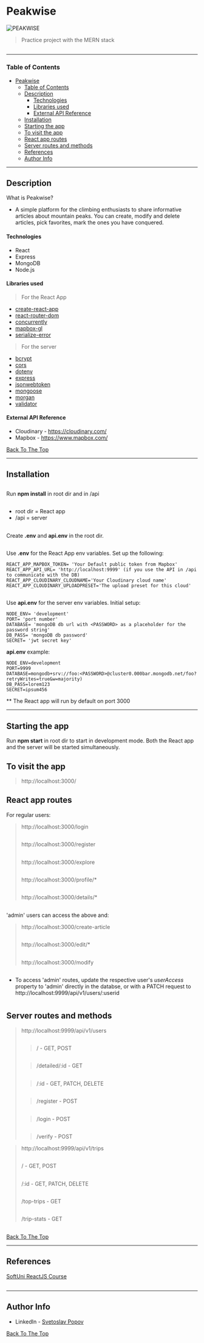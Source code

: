 # Peakwise

![PEAKWISE](https://res.cloudinary.com/dghpuejpt/image/upload/c_scale,w_325/v1596312050/img/logo-black_a7wlcb.png)

> Practice project with the MERN stack
##
---

### Table of Contents

- [Peakwise](#peakwise)
    - [Table of Contents](#table-of-contents)
  - [Description](#description)
      - [Technologies](#technologies)
      - [Libraries used](#libraries-used)
      - [External API Reference](#external-api-reference)
  - [Installation](#installation)
  - [Starting the app](#starting-the-app)
  - [To visit the app](#to-visit-the-app)
  - [React app routes](#react-app-routes)
  - [Server routes and methods](#server-routes-and-methods)
  - [References](#references)
  - [Author Info](#author-info)

---

## Description

What is Peakwise? 
- A simple platform for the climbing enthusiasts to share informative articles about mountain peaks. You can create, modify and delete articles, pick favorites, mark the ones you have conquered.

#### Technologies

- React
- Express
- MongoDB
- Node.js

#### Libraries used
> For the React App
- [create-react-app](https://github.com/facebook/create-react-app)
- [react-router-dom](https://www.npmjs.com/package/react-router-dom)
- [concurrently](https://www.npmjs.com/package/concurrently)
- [mapbox-gl](https://www.npmjs.com/package/mapbox-gl)
- [serialize-error](https://www.npmjs.com/package/serialize-error)

> For the server
- [bcrypt](https://www.npmjs.com/package/bcrypt)
- [cors](https://www.npmjs.com/package/cors)
- [dotenv](https://www.npmjs.com/search?q=dotenv)
- [express](https://www.npmjs.com/package/express)
- [jsonwebtoken](https://www.npmjs.com/package/jsonwebtoken)
- [mongoose](https://www.npmjs.com/package/mongoose)
- [morgan](https://www.npmjs.com/package/morgan)
- [validator](https://www.npmjs.com/package/validator)


#### External API Reference
- Cloudinary - https://cloudinary.com/
- Mapbox - https://www.mapbox.com/
  
[Back To The Top](#peakwise)

---

## Installation
##
Run **npm install** in root dir and in /api
##
* root dir = React app
* /api = server
##
Create **.env** and **api.env** in the root dir.
##
Use **.env** for the React App env variables. Set up the following:
    
    REACT_APP_MAPBOX_TOKEN= 'Your Default public token from Mapbox'
    REACT_APP_API_URL= 'http://localhost:9999' (if you use the API in /api to communicate with the DB)
    REACT_APP_CLOUDINARY_CLOUDNAME='Your Cloudinary cloud name'
    REACT_APP_CLOUDINARY_UPLOADPRESET='The upload preset for this cloud'

##
Use **api.env** for the server env variables. Initial setup:

    NODE_ENV= 'development'
    PORT= 'port number'
    DATABASE= 'mongoDB db url with <PASSWORD> as a placeholder for the password string'
    DB_PASS= 'mongoDB db password'
    SECRET= 'jwt secret key'

**api.env** example:

    NODE_ENV=development
    PORT=9999
    DATABASE=mongodb+srv://foo:<PASSWORD>@cluster0.000bar.mongodb.net/foo?retryWrites=true&w=majority)
    DB_PASS=lorem123
    SECRET=ipsum456
** The React app will run by default on port 3000

---

## Starting the app
Run **npm start** in root dir to start in development mode. Both the React app and the server will be started simultaneously.


## To visit the app

> http://localhost:3000/
##

## React app routes
For regular users:
> http://localhost:3000/login
> ##
> http://localhost:3000/register
> ##
> http://localhost:3000/explore
> ##
> http://localhost:3000/profile/*
> ##
> http://localhost:3000/details/*
##

'admin' users can access the above and:
> http://localhost:3000/create-article
> ##
> http://localhost:3000/edit/*
> ##
> http://localhost:3000/modify
> ##
* To access 'admin' routes, update the respective user's *userAccess* property to 'admin' directly in the databse, or with a PATCH request to http://localhost:9999/api/v1/users/:userid
#
## Server routes and methods

> http://localhost:9999/api/v1/users
> ##
> >/ - GET, POST
> ##
> >/detailed/:id - GET
> ##
> >/:id - GET, PATCH, DELETE
> ##
> >/register - POST
> ##
> >/login - POST
> ##
> >/verify - POST

> http://localhost:9999/api/v1/trips
> ##
> / - GET, POST
> ##
> /:id - GET, PATCH, DELETE
> ##
> /top-trips - GET
> ##
> /trip-stats - GET

##
[Back To The Top](#peakwise)

---

## References
[SoftUni ReactJS Course](https://softuni.bg/trainings/3023/reactjs--june-2020/internal)
##


---

## Author Info

- LinkedIn - [Svetoslav Popov](https://www.linkedin.com/in/s-popov/)

[Back To The Top](#peakwise)

